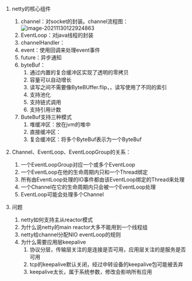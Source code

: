 1. netty的核心组件

   1. channel：对socket的封装。channel流程图：![image-20211130122924863](C:\Users\Administrator\AppData\Roaming\Typora\typora-user-images\image-20211130122924863.png)
   2. EventLoop：对java线程的封装
   3. channelHandler：
   4. event：使用回调来处理event事件
   5. future：异步通知
   6. byteBuf：
      1. 通过内置的复合缓冲区实现了透明的零拷贝
      2. 容量可以自动增长
      3. 读写之间不需要像ByteBUffer.flip，，读写使用了不同的索引
      4. 支持池化
      5. 支持链式调用
      6. 支持引用计数
   7. ButeBuf支持三种模式
      1. 堆缓冲区：放在jvm的堆中
      2. 直接缓冲区：
      3. 复合缓冲区：将多个ByteBuf表示为一个ByteBuf

2. Channel、EventLoop、EventLoopGroup的关系：

   1. 一个EventLoopGroup对应一个或多个EventLoop
   2. 一个EventLoop在他的生命周期内只和一个Thread绑定
   3. 所有由EventLoop处理的IO事件都由该EventLoop绑定的Thread来处理
   4. 一个Channel在它的生命周期内只会被一个EventLoop处理
   5. EventLoop可能会处理多个Channel

3. 问题

   1. netty如何支持主从reactor模式
   2. 为什么说netty的main reactor大多不能用到一个线程组
   3. netty给channel分配NIO eventLoop的规则
   4. 为什么需要应用层keepalive
      1. 协议分层，传输层关注的是连接是否可用，应用层关注的是服务是否可用
      2. tcp的keepalive默认关闭，经过中转设备的keepalive包可能被丢弃
      3. keepalive太长，属于系统参数，修改会影响所有应用

   